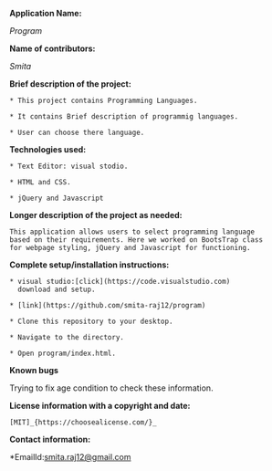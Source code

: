 **Application Name:**

   _Program_

**Name of contributors:**

   _Smita_   

**Brief description of the project:**
  
    * This project contains Programming Languages.

    * It contains Brief description of programmig languages.

    * User can choose there language.

    

**Technologies used:**

    * Text Editor: visual stodio.

    * HTML and CSS.

    * jQuery and Javascript
    
**Longer description of the project as needed:**

    This application allows users to select programming language 
    based on their requirements. Here we worked on BootsTrap class
    for webpage styling, jQuery and Javascript for functioning.

**Complete setup/installation instructions:**

    * visual studio:[click](https://code.visualstudio.com)
      download and setup.

    * [link](https://github.com/smita-raj12/program)   

    * Clone this repository to your desktop.

    * Navigate to the directory.

    * Open program/index.html.


**Known bugs**

   Trying to fix age condition to check these information.   

**License information with a copyright and date:**

    [MIT]_{https://choosealicense.com/}_

**Contact information:**
   
   *EmailId:smita.raj12@gmail.com
